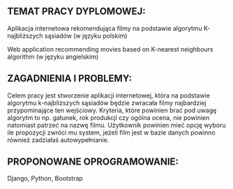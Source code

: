 <h2>TEMAT PRACY DYPLOMOWEJ:</h2>

Aplikacja internetowa rekomendująca filmy na podstawie algorytmu K-najbliższych sąsiadów
(w języku polskim)

Web application recommending movies based on K-nearest neighbours algorithm
(w języku angielskim)

<h2>ZAGADNIENIA I PROBLEMY:</h2>

Celem pracy jest stworzenie aplikacji internetowej, która na podstawie algorytmu k-najbliższych sąsiadów będzie zwracała filmy najbardziej przypominające ten wejściowy. Kryteria, które powinien brać pod uwagę algorytm to np. gatunek, rok produkcji czy ogólna ocena, nie powinien natomiast patrzeć na nazwę filmu. Użytkownik powinien mieć opcję wyboru ile propozycji zwróci mu system, jeżeli film jest w bazie danych powinno również zadziałaś autowypełnianie.

<h2>PROPONOWANE OPROGRAMOWANIE:</h2>

Django, Python, Bootstrap
